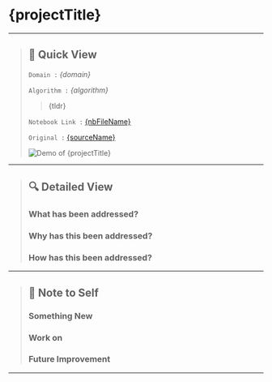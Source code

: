 # {projectTitle}

---

> ## 👀 Quick View 
>
> `Domain :` *{domain}*
>
> `Algorithm :` *{algorithm}*
>
> > {tldr}
>
> `Notebook Link :` [{nbFileName}]({nbLink})
>
> `Original :` [{sourceName}]({sourceLink})
>
>  ![Demo of {projectTitle}](https://raw.githubusercontent.com/steffincodes/data-scribbles/main/projects/p01/p01_demo.gif)

---

> ## 🔍 Detailed View
> 
> ### **What has been addressed?**
> >
> >
> 
> ### **Why has this been addressed?**
> >
> >
> 
> ### **How has this been addressed?**
> >
> >

---

> ## 📝 Note to Self
>
> ### **Something New**
> > 
> 
> ### **Work on**
> > 
>
> ### **Future Improvement**
> > 

---